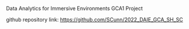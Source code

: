 Data Analytics for Immersive Environments GCA1 Project

github repository link: https://github.com/SCunn/2022_DAIE_GCA_SH_SC


